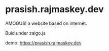 # prasish.rajmaskey.dev
AMOGUS! a website based on internet.


Buld under zalgo.js

demo: https://prasish.rajmaskey.dev

